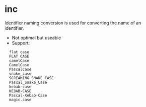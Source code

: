 # inc
Identifier naming conversion is used for converting the name of an identifier.
- Not optimal but useable
- Support:
```
  flat case
  FLAT CASE
  camelCase
  CamelCase
  PascalCase
  snake_case
  SCREAMING_SNAKE_CASE
  Pascal_Snake_Case
  kebab-case
  KEBAB-CASE
  Pascal-Kebab-Case
  magic.case
```
